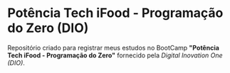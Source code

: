 # Potência Tech iFood - Programação do Zero (DIO)
Repositório criado para registrar meus estudos no BootCamp **"Potência Tech iFood - Programação do Zero"** fornecido pela _Digital Inovation One (DIO)_.
